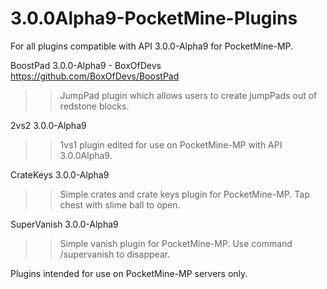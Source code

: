 # 3.0.0Alpha9-PocketMine-Plugins
For all plugins compatible with API 3.0.0-Alpha9 for PocketMine-MP.


BoostPad 3.0.0-Alpha9 - BoxOfDevs
https://github.com/BoxOfDevs/BoostPad
>>JumpPad plugin which allows users to create jumpPads out of redstone blocks.


2vs2 3.0.0-Alpha9

>>1vs1 plugin edited for use on PocketMine-MP with API 3.0.0Alpha9.


CrateKeys 3.0.0-Alpha9

>>Simple crates and crate keys plugin for PocketMine-MP. Tap chest with slime ball to open.


SuperVanish 3.0.0-Alpha9

>>Simple vanish plugin for PocketMine-MP. Use command /supervanish to disappear.


Plugins intended for use on PocketMine-MP servers only.
